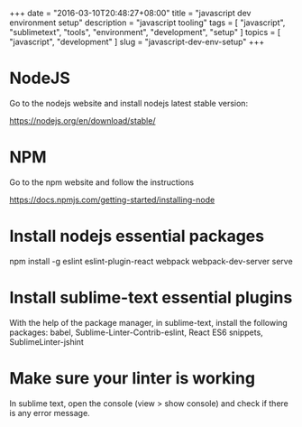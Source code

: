 +++
date = "2016-03-10T20:48:27+08:00"
title = "javascript dev environment setup"
description = "javascript tooling"
tags = [ "javascript", "sublimetext", "tools", "environment", "development", "setup" ]
topics = [ "javascript", "development" ]
slug = "javascript-dev-env-setup"
+++

# NodeJS

Go to the nodejs website and install nodejs latest stable version:

https://nodejs.org/en/download/stable/

# NPM

Go to the npm website and follow the instructions

https://docs.npmjs.com/getting-started/installing-node

# Install nodejs essential packages

npm install -g eslint eslint-plugin-react webpack webpack-dev-server serve 

# Install sublime-text essential plugins

With the help of the package manager, in sublime-text, install the following packages: babel, Sublime-Linter-Contrib-eslint, React ES6 snippets, SublimeLinter-jshint

# Make sure your linter is working

In sublime text, open the console (view > show console) and check if there is any error message.
    

